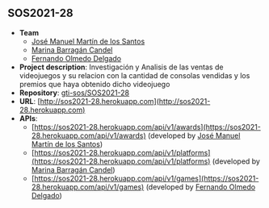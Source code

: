 ## SOS2021-28


- **Team**
  - [José Manuel Martín de los Santos](https://github.com/spartano27)
  - [Marina Barragán Candel](https://github.com/MarinaBC)
  - [Fernando Olmedo Delgado](https://github.com/Fernasilver)
- **Project description**: Investigación y Analisis de las ventas de videojuegos y su relacion con la cantidad de consolas vendidas y los premios que haya obtenido dicho videojuego
- **Repository**: [gti-sos/SOS2021-28](https://github.com/gti-sos/SOS2021-28)
- **URL**: [http://sos2021-28.herokuapp.com](http://sos2021-28.herokuapp.com)
-  **APIs**:
    - [https://sos2021-28.herokuapp.com/api/v1/awards](https://sos2021-28.herokuapp.com/api/v1/awards) (developed by [José Manuel Martín de los Santos](https://github.com/spartano27))
    - [https://sos2021-28.herokuapp.com/api/v1/platforms](https://sos2021-28.herokuapp.com/api/v1/platforms) (developed by [Marina Barragán Candel](https://github.com/MarinaBC))
    - [https://sos2021-28.herokuapp.com/api/v1/games](https://sos2021-28.herokuapp.com/api/v1/games) (developed by [Fernando Olmedo Delgado](https://github.com/Fernasilver))


